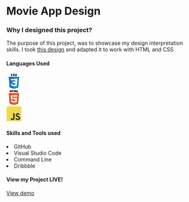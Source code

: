 <h1>Movie App Design</h1>
<h3>Why I designed this project?</h3>

<p>The purpose of this project, was to showcase my design interpretation skills. I took <a href="https://dribbble.com/shots/17230478-MOVEA-Movie-dashboard-design">this design</a> and adapted it to work with HTML and CSS </p>
<vr>
<h4>Languages Used</h4>
<p align="left"> <a href="https://www.w3schools.com/css/" target="_blank" rel="noreferrer"> <img src="https://raw.githubusercontent.com/devicons/devicon/master/icons/css3/css3-original-wordmark.svg" alt="css3" width="40" height="40"/> </a> 
<br>
<a href="https://www.w3.org/html/" target="_blank" rel="noreferrer"> <img src="https://raw.githubusercontent.com/devicons/devicon/master/icons/html5/html5-original-wordmark.svg" alt="html5" width="40" height="40"/> </a>
<br>
<a href="https://developer.mozilla.org/en-US/docs/Web/JavaScript" target="_blank" rel="noreferrer"> <img src="https://raw.githubusercontent.com/devicons/devicon/master/icons/javascript/javascript-original.svg" alt="javascript" width="40" height="40"/> </a> </p>

<h4>Skills and Tools used</h4>
<li>GitHub</li>
<li>Visual Studio Code</li>
<li>Command Line</li>
<li>Dribbble</li>

<h4> View my Project LIVE!</h4>
<a href='https://kirans22.github.io/full-stack-engineer-training/Movie-app-design/'>View demo</a>
